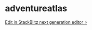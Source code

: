 # adventureatlas

[Edit in StackBlitz next generation editor ⚡️](https://stackblitz.com/~/github.com/Prophecyte/adventureatlas)
